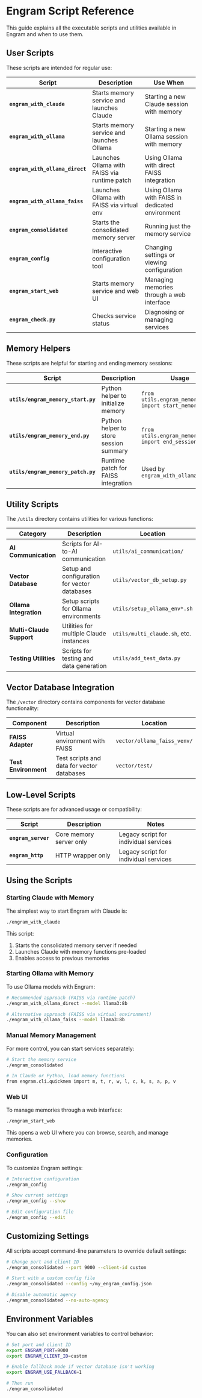 # Engram Script Reference

This guide explains all the executable scripts and utilities available in Engram and when to use them.

## User Scripts

These scripts are intended for regular use:

| Script | Description | Use When |
|--------|-------------|----------|
| **`engram_with_claude`** | Starts memory service and launches Claude | Starting a new Claude session with memory |
| **`engram_with_ollama`** | Starts memory service and launches Ollama | Starting a new Ollama session with memory |
| **`engram_with_ollama_direct`** | Launches Ollama with FAISS via runtime patch | Using Ollama with direct FAISS integration |
| **`engram_with_ollama_faiss`** | Launches Ollama with FAISS via virtual env | Using Ollama with FAISS in dedicated environment |
| **`engram_consolidated`** | Starts the consolidated memory server | Running just the memory service |
| **`engram_config`** | Interactive configuration tool | Changing settings or viewing configuration |
| **`engram_start_web`** | Starts memory service and web UI | Managing memories through a web interface |
| **`engram_check.py`** | Checks service status | Diagnosing or managing services |

## Memory Helpers

These scripts are helpful for starting and ending memory sessions:

| Script | Description | Usage |
|--------|-------------|-------|
| **`utils/engram_memory_start.py`** | Python helper to initialize memory | `from utils.engram_memory_start import start_memory` |
| **`utils/engram_memory_end.py`** | Python helper to store session summary | `from utils.engram_memory_end import end_session` |
| **`utils/engram_memory_patch.py`** | Runtime patch for FAISS integration | Used by `engram_with_ollama_direct` |

## Utility Scripts

The `/utils` directory contains utilities for various functions:

| Category | Description | Location |
|----------|-------------|----------|
| **AI Communication** | Scripts for AI-to-AI communication | `utils/ai_communication/` |
| **Vector Database** | Setup and configuration for vector databases | `utils/vector_db_setup.py` |
| **Ollama Integration** | Setup scripts for Ollama environments | `utils/setup_ollama_env*.sh` |
| **Multi-Claude Support** | Utilities for multiple Claude instances | `utils/multi_claude.sh`, etc. |
| **Testing Utilities** | Scripts for testing and data generation | `utils/add_test_data.py` |

## Vector Database Integration

The `/vector` directory contains components for vector database functionality:

| Component | Description | Location |
|-----------|-------------|----------|
| **FAISS Adapter** | Virtual environment with FAISS | `vector/ollama_faiss_venv/` |
| **Test Environment** | Test scripts and data for vector databases | `vector/test/` |

## Low-Level Scripts

These scripts are for advanced usage or compatibility:

| Script | Description | Notes |
|--------|-------------|-------|
| **`engram_server`** | Core memory server only | Legacy script for individual services |
| **`engram_http`** | HTTP wrapper only | Legacy script for individual services |

## Using the Scripts

### Starting Claude with Memory

The simplest way to start Engram with Claude is:

```bash
./engram_with_claude
```

This script:
1. Starts the consolidated memory server if needed
2. Launches Claude with memory functions pre-loaded
3. Enables access to previous memories

### Starting Ollama with Memory

To use Ollama models with Engram:

```bash
# Recommended approach (FAISS via runtime patch)
./engram_with_ollama_direct --model llama3:8b

# Alternative approach (FAISS via virtual environment)
./engram_with_ollama_faiss --model llama3:8b
```

### Manual Memory Management

For more control, you can start services separately:

```bash
# Start the memory service
./engram_consolidated 

# In Claude or Python, load memory functions
from engram.cli.quickmem import m, t, r, w, l, c, k, s, a, p, v
```

### Web UI

To manage memories through a web interface:

```bash
./engram_start_web
```

This opens a web UI where you can browse, search, and manage memories.

### Configuration

To customize Engram settings:

```bash
# Interactive configuration
./engram_config

# Show current settings
./engram_config --show

# Edit configuration file
./engram_config --edit
```

## Customizing Settings

All scripts accept command-line parameters to override default settings:

```bash
# Change port and client ID
./engram_consolidated --port 9000 --client-id custom

# Start with a custom config file
./engram_consolidated --config ~/my_engram_config.json

# Disable automatic agency
./engram_consolidated --no-auto-agency
```

## Environment Variables

You can also set environment variables to control behavior:

```bash
# Set port and client ID
export ENGRAM_PORT=9000
export ENGRAM_CLIENT_ID=custom

# Enable fallback mode if vector database isn't working
export ENGRAM_USE_FALLBACK=1

# Then run
./engram_consolidated
```